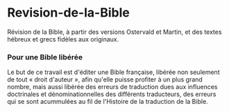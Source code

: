 Revision-de-la-Bible
====================

Révision de la Bible, à partir des versions Ostervald et Martin, et des textes hébreux et grecs fidèles aux originaux.

### Pour une Bible libérée ###

Le but de ce travail est d'éditer une Bible française, libérée non seulement de tout « droit d'auteur », afin qu'elle puisse profiter à un plus grand nombre, mais aussi libérée des erreurs de traduction dues aux influences doctrinales et dénominationnelles des différents traducteurs, des erreurs qui se sont acummulées au fil de l'Histoire de la traduction de la Bible.
